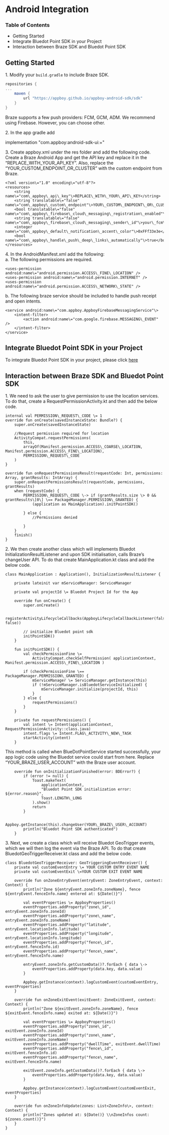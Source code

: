 Android Integration
=========================

### Table of Contents

*   Getting Started
*   Integrate Bluedot Point SDK in your Project
*   Interaction between Braze SDK and Bluedot Point SDK

Getting Started
---------------

1\. Modify your `build.gradle` to include Braze SDK.

```gradle
repositories {
...
    maven { 
        url "https://appboy.github.io/appboy-android-sdk/sdk" 
    }
}
```

Braze supports a few push providers: FCM, GCM, ADM. We recommend using Firebase. However, you can choose other.

2. In the app gradle add

implementation "com.appboy:android-sdk-ui:+"

3\. Create appboy.xml under the res folder and add the following code. Create a Braze Android App and get the API key and replace it in the “REPLACE\_WITH\_YOUR\_API\_KEY”. Also, replace the “YOUR\_CUSTOM\_ENDPOINT\_OR\_CLUSTER” with the custom endpoint from Braze.

```
<?xml version\="1.0" encoding\="utf-8"?>
<resources>
    <string name\="com\_appboy\_api\_key"\>REPLACE\_WITH\_YOUR\_API\_KEY</string>
    <string translatable\="false" name\="com\_appboy\_custom\_endpoint"\>YOUR\_CUSTOM\_ENDPOINT\_OR\_CLUSTER</string>
    <bool translatable\="false" name\="com\_appboy\_firebase\_cloud\_messaging\_registration\_enabled"\>true</bool>
    <string translatable\="false" name\="com\_appboy\_firebase\_cloud\_messaging\_sender\_id"\>your\_fcm\_sender\_id\_here</string>
    <integer name\="com\_appboy\_default\_notification\_accent\_color"\>0xFFf33e3e</integer>
    <bool name\="com\_appboy\_handle\_push\_deep\_links\_automatically"\>true</bool>
</resources>
```

4\. In the AndroidManifest.xml add the following:  
a. The following permissions are required.

```
<uses-permission android:name\="android.permission.ACCESS\_FINE\_LOCATION" />
<uses-permission android:name\="android.permission.INTERNET" />
<uses-permission android:name\="android.permission.ACCESS\_NETWORK\_STATE" />
```

b. The following braze service should be included to handle push receipt and open intents.

```
<service android:name\="com.appboy.AppboyFirebaseMessagingService"\>
    <intent-filter>
        <action android:name\="com.google.firebase.MESSAGING\_EVENT" />
    </intent-filter>
</service>
```

Integrate Bluedot Point SDK in your Project
-------------------------------------------

To integrate Bluedot Point SDK in your project, please click [here](https://docs.bluedot.io/android-sdk/android-project-setup/)

Interaction between Braze SDK and Bluedot Point SDK
---------------------------------------------------

1\. We need to ask the user to give permission to use the location services. To do that, create a RequestPermissionActivity.kt and then add the below code.

```
internal val PERMISSION\_REQUEST\_CODE \= 1
override fun onCreate(savedInstanceState: Bundle?) {
    super.onCreate(savedInstanceState)

    //Request permission required for location
    ActivityCompat.requestPermissions(
        this,
        arrayOf(Manifest.permission.ACCESS\_COARSE\_LOCATION, Manifest.permission.ACCESS\_FINE\_LOCATION),
        PERMISSION\_REQUEST\_CODE
    )
}

override fun onRequestPermissionsResult(requestCode: Int, permissions: Array, grantResults: IntArray) {
    super.onRequestPermissionsResult(requestCode, permissions, grantResults)
    when (requestCode) {
        PERMISSION\_REQUEST\_CODE \-> if (grantResults.size \> 0 && grantResults\[0\] \== PackageManager.PERMISSION\_GRANTED) {
            (application as MainApplication).initPointSDK()

        } else {
            //Permissions denied

        }
    }
    finish()
}
```

2\. We then create another class which will implements Bluedot InitializationResultListener and upon SDK initialisation, calls Braze’s changeUser API. To do that create MainApplication.kt class and add the below code.

```
class MainApplication : Application(), InitializationResultListener {

    private lateinit var mServiceManager: ServiceManager
    
    private val projectId \= Bluedot Project Id for the App 

    override fun onCreate() {
        super.onCreate()

        registerActivityLifecycleCallbacks(AppboyLifecycleCallbackListener(false, false))

        // initialize Bluedot point sdk
        initPointSDK()
    }

    fun initPointSDK() {
        val checkPermissionFine \= 
            ActivityCompat.checkSelfPermission( applicationContext, Manifest.permission.ACCESS\_FINE\_LOCATION ) 

        if (checkPermissionFine \== PackageManager.PERMISSION\_GRANTED) { 
            mServiceManager \= ServiceManager.getInstance(this) 
            if (!mServiceManager.isBluedotServiceInitialized) { 
                mServiceManager.initialize(projectId, this) 
            } 
        } else { 
            requestPermissions() 
        }
    }

    private fun requestPermissions() {
        val intent \= Intent(applicationContext, RequestPermissionActivity::class.java)
        intent.flags \= Intent.FLAG\_ACTIVITY\_NEW\_TASK
        startActivity(intent)
    }
```

This method is called when BlueDotPointService started successfully, your app logic code using the Bluedot service could start from here. Replace “YOUR\_BRAZE\_USER\_ACCOUNT” with the Braze user account.

```
    override fun onInitializationFinished(error: BDError?) {
        if (error != null) {
            Toast.makeText(
                applicationContext,
                "Bluedot Point SDK initialization error: ${error.reason}",
                Toast.LENGTH\_LONG
            ).show()
            return
        }

        Appboy.getInstance(this).changeUser(YOUR\_BRAZE\_USER\_ACCOUNT)
        println("Bluedot Point SDK authenticated")
    }
```

3\. Next, we create a class which will receive Bluedot GeoTrigger events, which we will then log the event via the Braze API. To do that create BluedotGeoTriggerReceiver.kt class and add the below code.

```
class BluedotGeoTriggerReceiver: GeoTriggeringEventReceiver() {
    private val customEventEntry \= YOUR CUSTOM ENTRY EVENT NAME
    private val customEventExit \=YOUR CUSTOM EXIT EVENT NAME

    override fun onZoneEntryEvent(entryEvent: ZoneEntryEvent, context: Context) {
        println("Zone ${entryEvent.zoneInfo.zoneName}, fence ${entryEvent.fenceInfo.name} entered at: ${Date()}")

        val eventProperties \= AppboyProperties()
        eventProperties.addProperty("zone\_id", entryEvent.zoneInfo.zoneId)
        eventProperties.addProperty("zone\_name", entryEvent.zoneInfo.zoneName)
        eventProperties.addProperty("latitude", entryEvent.locationInfo.latitude)
        eventProperties.addProperty("longitude", entryEvent.locationInfo.longitude)
        eventProperties.addProperty("fence\_id", entryEvent.fenceInfo.id)
        eventProperties.addProperty("fence\_name", entryEvent.fenceInfo.name)

        entryEvent.zoneInfo.getCustomData()?.forEach { data \->
            eventProperties.addProperty(data.key, data.value)
        }

        Appboy.getInstance(context).logCustomEvent(customEventEntry, eventProperties)
    }

    override fun onZoneExitEvent(exitEvent: ZoneExitEvent, context: Context) {
        println("Zone ${exitEvent.zoneInfo.zoneName}, fence ${exitEvent.fenceInfo.name} exited at: ${Date()}")

        val eventProperties \= AppboyProperties()
        eventProperties.addProperty("zone\_id", exitEvent.zoneInfo.zoneId)
        eventProperties.addProperty("zone\_name", exitEvent.zoneInfo.zoneName)
        eventProperties.addProperty("dwellTime", exitEvent.dwellTime)
        eventProperties.addProperty("fence\_id", exitEvent.fenceInfo.id)
        eventProperties.addProperty("fence\_name", exitEvent.fenceInfo.name)

        exitEvent.zoneInfo.getCustomData()?.forEach { data \->
            eventProperties.addProperty(data.key, data.value)
        }

        Appboy.getInstance(context).logCustomEvent(customEventExit, eventProperties)
    }

    override fun onZoneInfoUpdate(zones: List<ZoneInfo\>, context: Context) {
        println("Zones updated at: ${Date()} \\nZoneInfos count: ${zones.count()}")
    }
}
```